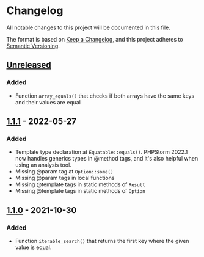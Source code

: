 # Changelog

All notable changes to this project will be documented in this file.

The format is based on [Keep a Changelog](https://keepachangelog.com/en/1.0.0/),
and this project adheres to [Semantic Versioning](https://semver.org/spec/v2.0.0.html).

## [Unreleased]

### Added
- Function `array_equals()` that checks if both arrays have the same keys and their values are equal

## [1.1.1] - 2022-05-27

### Added
- Template type declaration at `Equatable::equals()`. PHPStorm 2022.1 now handles generics types in @method tags, and it's also helpful when using an analysis tool.
- Missing @param tag at `Option::some()`
- Missing @param tags in local functions
- Missing @template tags in static methods of `Result`
- Missing @template tags in static methods of `Option`

## [1.1.0] - 2021-10-30

### Added
- Function `iterable_search()` that returns the first key where the given value is equal.

[unreleased]: https://github.com/jungi-php/common/compare/v1.1.1...HEAD
[1.1.1]: https://github.com/jungi-php/common/compare/v1.1.0...v1.1.1
[1.1.0]: https://github.com/jungi-php/common/compare/v1.0.0...v1.1.0
